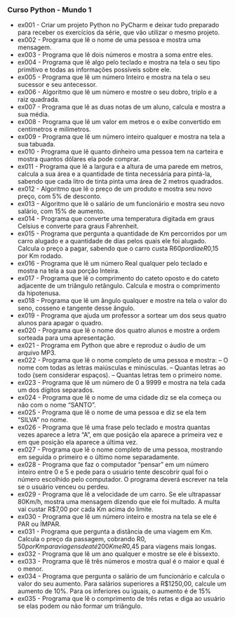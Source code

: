 ### Curso Python - Mundo 1
* ex001 - Criar um projeto Python no PyCharm e deixar tudo preparado para receber os exercícios da série, que vão utilizar o mesmo projeto.
* ex002 - Programa que lê o nome de uma pessoa e mostra uma mensagem.
* ex003 - Programa que lê dois números e mostra a soma entre eles.
* ex004 - Programa que lê algo pelo teclado e mostra na tela o seu tipo primitivo e todas as informações possíveis sobre ele.
* ex005 - Programa que lê um número Inteiro e mostra na tela o seu sucessor e seu antecessor.
* ex006 - Algoritmo que lê um número e mostre o seu dobro, triplo e a raiz quadrada.
* ex007 - Programa que lê as duas notas de um aluno, calcula e mostra a sua média.
* ex008 - Programa que lê um valor em metros e o exibe convertido em centímetros e milímetros.
* ex009 - Programa que lê um número inteiro qualquer e mostra na tela a sua tabuada.
* ex010 - Programa que lê quanto dinheiro uma pessoa tem na carteira e mostra quantos dólares ela pode comprar.
* ex011 - Programa que lê a largura e a altura de uma parede em metros, calcula a sua área e a quantidade de tinta necessária para pintá-la, sabendo que cada litro de tinta pinta uma área de 2 metros quadrados.
* ex012 - Algoritmo que lê o preço de um produto e mostra seu novo preço, com 5% de desconto.
* ex013 - Algoritmo que lê o salário de um funcionário e mostra seu novo salário, com 15% de aumento.
* ex014 - Programa que converte uma temperatura digitada em graus Celsius e converte para graus Fahrenheit.
* ex015 - Programa que pergunta a quantidade de Km percorridos por um carro alugado e a quantidade de dias pelos quais ele foi alugado. Calcula o preço a pagar, sabendo que o carro custa R$60 por dia e R$0,15 por Km rodado.
* ex016 - Programa que lê um número Real qualquer pelo teclado e mostra na tela a sua porção Inteira.
* ex017 - Programa que lê o comprimento do cateto oposto e do cateto adjacente de um triângulo retângulo. Calcula e mostra o comprimento da hipotenusa.
* ex018 - Programa que lê um ângulo qualquer e mostre na tela o valor do seno, cosseno e tangente desse ângulo.
* ex019 - Programa que ajuda um professor a sortear um dos seus quatro alunos para apagar o quadro.
* ex020 - Programa que lê o nome dos quatro alunos e mostre a ordem sorteada para uma apresentação.
* ex021 - Programa em Python que abre e reproduz o áudio de um arquivo MP3.
* ex022 - Programa que lê o nome completo de uma pessoa e mostra: 
– O nome com todas as letras maiúsculas e minúsculas.
– Quantas letras ao todo (sem considerar espaços).
– Quantas letras tem o primeiro nome.
* ex023 - Programa que lê um número de 0 a 9999 e mostra na tela cada um dos dígitos separados.
* ex024 - Programa que lê o nome de uma cidade diz se ela começa ou não com o nome “SANTO”.
* ex025 - Programa que lê o nome de uma pessoa e diz se ela tem “SILVA” no nome.
* ex026 - Programa que lê uma frase pelo teclado e mostra quantas vezes aparece a letra “A”, em que posição ela aparece a primeira vez e em que posição ela aparece a última vez.
* ex027 - Programa que lê o nome completo de uma pessoa, mostrando em seguida o primeiro e o último nome separadamente.
* ex028 - Programa que faz o computador “pensar” em um número inteiro entre 0 e 5 e pede para o usuário tente descobrir qual foi o número escolhido pelo computador. O programa deverá escrever na tela se o usuário venceu ou perdeu.
* ex029 - Programa que lê a velocidade de um carro. Se ele ultrapassar 80Km/h, mostra uma mensagem dizendo que ele foi multado. A multa vai custar R$7,00 por cada Km acima do limite.
* ex030 - Programa que lê um número inteiro e mostra na tela se ele é PAR ou ÍMPAR.
* ex031 - Programa que pergunta a distância de uma viagem em Km. Calcula o preço da passagem, cobrando R$0,50 por Km para viagens de até 200Km e R$0,45 para viagens mais longas.
* ex032 - Programa que lê um ano qualquer e mostre se ele é bissexto.
* ex033 - Programa que lê três números e mostra qual é o maior e qual é o menor.
* ex034 - Programa que pergunta o salário de um funcionário e calcula o valor do seu aumento. Para salários superiores a R$1250,00, calcule um aumento de 10%. Para os inferiores ou iguais, o aumento é de 15%
* ex035 - Programa que lê o comprimento de três retas e diga ao usuário se elas podem ou não formar um triângulo.
  